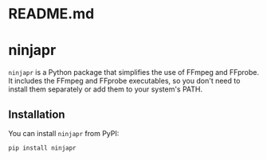 # README.md
# ninjapr

`ninjapr` is a Python package that simplifies the use of FFmpeg and FFprobe. It includes the FFmpeg and FFprobe executables, so you don't need to install them separately or add them to your system's PATH.

## Installation

You can install `ninjapr` from PyPI:

```bash
pip install ninjapr
